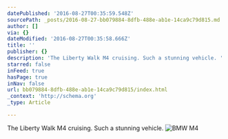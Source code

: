 ```yaml
---
datePublished: '2016-08-27T00:35:59.548Z'
sourcePath: _posts/2016-08-27-bb079884-8dfb-488e-ab1e-14ca9c79d815.md
author: []
via: {}
dateModified: '2016-08-27T00:35:58.666Z'
title: ''
publisher: {}
description: 'The Liberty Walk M4 cruising. Such a stunning vehicle. '
starred: false
inFeed: true
hasPage: true
inNav: false
url: bb079884-8dfb-488e-ab1e-14ca9c79d815/index.html
_context: 'http://schema.org'
_type: Article

---
```

The Liberty Walk M4 cruising. Such a stunning vehicle. ![BMW M4](https://the-grid-user-content.s3-us-west-2.amazonaws.com/0852e853-5f8e-4617-a350-3d71edfb7ebc.jpg)